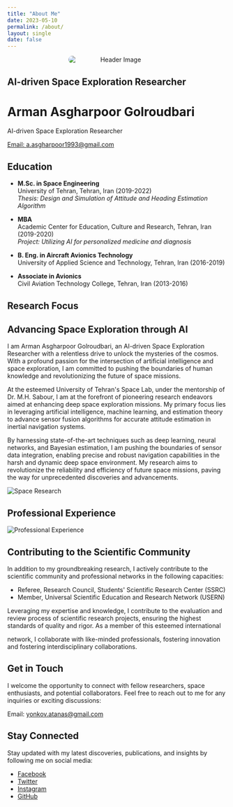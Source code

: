 ```yaml
---
title: "About Me"
date: 2023-05-10
permalink: /about/
layout: single
date: false
---
```


<div class="header-image" style="text-align: center; border-radius:15px">
    <img src="/images/bio-photo.jpeg" alt="Header Image" style="max-width: 225px; display: block; margin: 0 auto; border-radius:100px">
</div>

## AI-driven Space Exploration Researcher



<div class="profile-intro" style="text-align: left;">
    <div class="intro-text">
        <h1 class="intro-title">Arman Asgharpoor Golroudbari</h1>
        <p class="intro-description">AI-driven Space Exploration Researcher</p>
    </div>
</div>

[Email: a.asgharpoor1993@gmail.com](mailto:a.asgharpoor1993@gmail.com)

## Education

- **M.Sc. in Space Engineering**\
  University of Tehran, Tehran, Iran (2019-2022)\
  _Thesis: Design and Simulation of Attitude and Heading Estimation Algorithm_

- **MBA**\
  Academic Center for Education, Culture and Research, Tehran, Iran (2019-2020)\
  _Project: Utilizing AI for personalized medicine and diagnosis_

- **B. Eng. in Aircraft Avionics Technology**\
  University of Applied Science and Technology, Tehran, Iran (2016-2019)

- **Associate in Avionics**\
  Civil Aviation Technology College, Tehran, Iran (2013-2016)




## Research Focus

<div class="research-section">
    <div class="research-content">
        <h2 class="research-title">Advancing Space Exploration through AI</h2>
        <p class="research-description">I am Arman Asgharpoor Golroudbari, an AI-driven Space Exploration Researcher with a relentless drive to unlock the mysteries of the cosmos. With a profound passion for the intersection of artificial intelligence and space exploration, I am committed to pushing the boundaries of human knowledge and revolutionizing the future of space missions.</p>
        <p class="research-description">At the esteemed University of Tehran's Space Lab, under the mentorship of Dr. M.H. Sabour, I am at the forefront of pioneering research endeavors aimed at enhancing deep space exploration missions. My primary focus lies in leveraging artificial intelligence, machine learning, and estimation theory to advance sensor fusion algorithms for accurate attitude estimation in inertial navigation systems.</p>
        <p class="research-description">By harnessing state-of-the-art techniques such as deep learning, neural networks, and Bayesian estimation, I am pushing the boundaries of sensor data integration, enabling precise and robust navigation capabilities in the harsh and dynamic deep space environment. My research aims to revolutionize the reliability and efficiency of future space missions, paving the way for unprecedented discoveries and advancements.</p>
    </div>
    <div class="research-image">
        <img src="/images/space.png" alt="Space Research" />
    </div>
</div>

## Professional Experience

<div class="experience-section">
    <div class="experience-image">
        <img src="/images/professional-experience.jpg" alt="Professional Experience" />
    </div>
    <div class="experience-content">
        <h2 class="experience-title">Contributing to the Scientific Community</h2>
        <p class="experience-description">In addition to my groundbreaking research, I actively contribute to the scientific community and professional networks in the following capacities:</p>
        <ul class="experience-list">
            <li>Referee, Research Council, Students' Scientific Research Center (SSRC)</li>
            <li>Member, Universal Scientific Education and Research Network (USERN)</li>
        </ul>
        <p class="experience-description">Leveraging my expertise and knowledge, I contribute to the evaluation and review process of scientific research projects, ensuring the highest standards of quality and rigor. As a member of this esteemed international

network, I collaborate with like-minded professionals, fostering innovation and fostering interdisciplinary collaborations.</p>

</div>

</div>

## Get in Touch

I welcome the opportunity to connect with fellow researchers, space enthusiasts, and potential collaborators. Feel free to reach out to me for any inquiries or exciting discussions:

Email: yonkov.atanas@gmail.com

## Stay Connected

Stay updated with my latest discoveries, publications, and insights by following me on social media:

- [Facebook](https://www.facebook.com/)
- [Twitter](https://twitter.com/)
- [Instagram](https://www.instagram.com/)
- [GitHub](https://github.com/yonkov)
